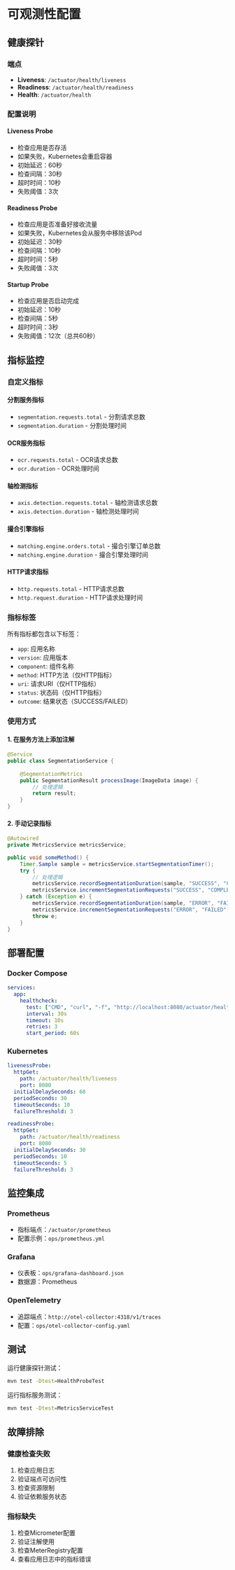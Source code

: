 # 可观测性配置

## 健康探针

### 端点
- **Liveness**: `/actuator/health/liveness`
- **Readiness**: `/actuator/health/readiness`
- **Health**: `/actuator/health`

### 配置说明

#### Liveness Probe
- 检查应用是否存活
- 如果失败，Kubernetes会重启容器
- 初始延迟：60秒
- 检查间隔：30秒
- 超时时间：10秒
- 失败阈值：3次

#### Readiness Probe
- 检查应用是否准备好接收流量
- 如果失败，Kubernetes会从服务中移除该Pod
- 初始延迟：30秒
- 检查间隔：10秒
- 超时时间：5秒
- 失败阈值：3次

#### Startup Probe
- 检查应用是否启动完成
- 初始延迟：10秒
- 检查间隔：5秒
- 超时时间：3秒
- 失败阈值：12次（总共60秒）

## 指标监控

### 自定义指标

#### 分割服务指标
- `segmentation.requests.total` - 分割请求总数
- `segmentation.duration` - 分割处理时间

#### OCR服务指标
- `ocr.requests.total` - OCR请求总数
- `ocr.duration` - OCR处理时间

#### 轴检测指标
- `axis.detection.requests.total` - 轴检测请求总数
- `axis.detection.duration` - 轴检测处理时间

#### 撮合引擎指标
- `matching.engine.orders.total` - 撮合引擎订单总数
- `matching.engine.duration` - 撮合引擎处理时间

#### HTTP请求指标
- `http.requests.total` - HTTP请求总数
- `http.request.duration` - HTTP请求处理时间

### 指标标签

所有指标都包含以下标签：
- `app`: 应用名称
- `version`: 应用版本
- `component`: 组件名称
- `method`: HTTP方法（仅HTTP指标）
- `uri`: 请求URI（仅HTTP指标）
- `status`: 状态码（仅HTTP指标）
- `outcome`: 结果状态（SUCCESS/FAILED）

### 使用方式

#### 1. 在服务方法上添加注解

```java
@Service
public class SegmentationService {
    
    @SegmentationMetrics
    public SegmentationResult processImage(ImageData image) {
        // 处理逻辑
        return result;
    }
}
```

#### 2. 手动记录指标

```java
@Autowired
private MetricsService metricsService;

public void someMethod() {
    Timer.Sample sample = metricsService.startSegmentationTimer();
    try {
        // 处理逻辑
        metricsService.recordSegmentationDuration(sample, "SUCCESS", "COMPLETED");
        metricsService.incrementSegmentationRequests("SUCCESS", "COMPLETED");
    } catch (Exception e) {
        metricsService.recordSegmentationDuration(sample, "ERROR", "FAILED");
        metricsService.incrementSegmentationRequests("ERROR", "FAILED");
        throw e;
    }
}
```

## 部署配置

### Docker Compose
```yaml
services:
  app:
    healthcheck:
      test: ["CMD", "curl", "-f", "http://localhost:8080/actuator/health/liveness"]
      interval: 30s
      timeout: 10s
      retries: 3
      start_period: 60s
```

### Kubernetes
```yaml
livenessProbe:
  httpGet:
    path: /actuator/health/liveness
    port: 8080
  initialDelaySeconds: 60
  periodSeconds: 30
  timeoutSeconds: 10
  failureThreshold: 3

readinessProbe:
  httpGet:
    path: /actuator/health/readiness
    port: 8080
  initialDelaySeconds: 30
  periodSeconds: 10
  timeoutSeconds: 5
  failureThreshold: 3
```

## 监控集成

### Prometheus
- 指标端点：`/actuator/prometheus`
- 配置示例：`ops/prometheus.yml`

### Grafana
- 仪表板：`ops/grafana-dashboard.json`
- 数据源：Prometheus

### OpenTelemetry
- 追踪端点：`http://otel-collector:4318/v1/traces`
- 配置：`ops/otel-collector-config.yaml`

## 测试

运行健康探针测试：
```bash
mvn test -Dtest=HealthProbeTest
```

运行指标服务测试：
```bash
mvn test -Dtest=MetricsServiceTest
```

## 故障排除

### 健康检查失败
1. 检查应用日志
2. 验证端点可访问性
3. 检查资源限制
4. 验证依赖服务状态

### 指标缺失
1. 检查Micrometer配置
2. 验证注解使用
3. 检查MeterRegistry配置
4. 查看应用日志中的指标错误
